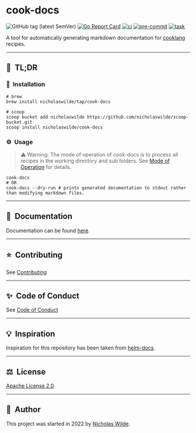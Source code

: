 # cook-docs
![GitHub tag (latest SemVer)](https://img.shields.io/github/v/tag/nicholaswilde/cook-docs?style=for-the-badge)
[![Go Report Card](https://goreportcard.com/badge/github.com/nicholaswilde/cook-docs?style=for-the-badge)](https://goreportcard.com/report/github.com/nicholaswilde/cook-docs)
[![ci](https://img.shields.io/github/workflow/status/nicholaswilde/cook-docs/ci?label=ci&style=for-the-badge)](https://github.com/nicholaswilde/cook-docs/actions/workflows/ci.yaml)
[![pre-commit](https://img.shields.io/badge/pre--commit-enabled-brightgreen?logo=pre-commit&logoColor=white&style=for-the-badge)](https://pre-commit.com/)
[![task](https://img.shields.io/badge/task-enabled-brightgreen?logo=task&logoColor=white&style=for-the-badge)](https://taskfile.dev/#/)

A tool for automatically generating markdown documentation for [cooklang][1] recipes.

---

## :rocket:&nbsp; TL;DR

### :floppy_disk:&nbsp; Installation

```
# brew
brew install nicholaswilde/tap/cook-docs
```

```
# scoop
scoop bucket add nicholaswilde https://github.com/nicholaswilde/scoop-bucket.git
scoop install nicholaswilde/cook-docs
```

### :gear:&nbsp; Usage

> :warning: Warning: The mode of operation of cook-docs is to process all
> recipes in the working directory and sub folders. See [Mode of Operation][2]
> for details.

```
cook-docs
# OR
cook-docs --dry-run # prints generated documentation to stdout rather than modifying markdown files.
```

---

## :book:&nbsp; Documentation

Documentation can be found [here](http://nicholaswilde.io/cook-docs).

---

## :star:&nbsp; Contributing

See [Contributing](https://nicholaswilde.io/cook-docs/CONTRIBUTING/)

---

## :sparkles:&nbsp; Code of Conduct

See [Code of Conduct](https://nicholaswilde.io/cook-docs/CODE_OF_CONDUCT/)

---

## :bulb:&nbsp; Inspiration

Inspiration for this repository has been taken from [helm-docs](https://github.com/norwoodj/helm-docs).

---

## ​:balance_scale:​&nbsp;​ License

​[​Apache License 2.0](../LICENSE)

---

## ​:pencil:​&nbsp;​ Author

​This project was started in 2022 by [​Nicholas Wilde​](https://github.com/nicholaswilde/).

[1]: https://cooklang.org/
[2]: https://nicholaswilde.io/cook-docs/about#mode-of-operation
